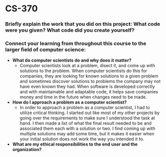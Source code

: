 # CS-370


### **Briefly explain the work that you did on this project: What code were you given? What code did you create yourself?**

### **Connect your learning from throughout this course to the larger field of computer science:**
   - **What do computer scientists do and why does it matter?**
       - Computer scientists look at a problem, disect it, and come up with solutions to the problem. When computer scientists do this for companies, they are looking for known solutions to a given problem and sometimes discover solutions to problems the company may not have even known they had. When software is developed correctly and with maintainable and adaptable code, it helps save companies money and time in the future when changes need to be made.
   - **How do I approach a problem as a computer scientist?**
       - In order to approach a problem as a computer scientist, I had to utilize critical thinking. I started out like most of my other projects by going over the requirements to make sure I understood the task at hand. I then made a list of what the final result needed to be and associated them each with a solution or two. I find coming up with multiple solutions may add some time, but it makes it easier when your initial solution does not work the way you intended it to.
   - **What are my ethical responsibilities to the end user and the organization?**

